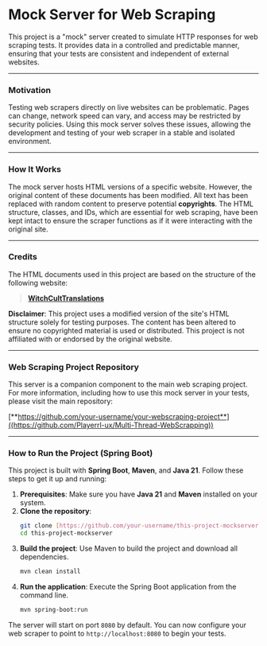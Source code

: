 # Mock Server for Web Scraping

This project is a "mock" server created to simulate HTTP responses for web scraping tests. It provides data in a controlled and predictable manner, ensuring that your tests are consistent and independent of external websites.

---

### **Motivation**

Testing web scrapers directly on live websites can be problematic. Pages can change, network speed can vary, and access may be restricted by security policies. Using this mock server solves these issues, allowing the development and testing of your web scraper in a stable and isolated environment.

---

### **How It Works**

The mock server hosts HTML versions of a specific website. However, the original content of these documents has been modified. All text has been replaced with random content to preserve potential **copyrights**. The HTML structure, classes, and IDs, which are essential for web scraping, have been kept intact to ensure the scraper functions as if it were interacting with the original site.

---

### **Credits**

The HTML documents used in this project are based on the structure of the following website:

> **[WitchCultTranslations]((https://witchculttranslation.com/))**

**Disclaimer**: This project uses a modified version of the site's HTML structure solely for testing purposes. The content has been altered to ensure no copyrighted material is used or distributed. This project is not affiliated with or endorsed by the original website.

---

### **Web Scraping Project Repository**

This server is a companion component to the main web scraping project. For more information, including how to use this mock server in your tests, please visit the main repository:

[**https://github.com/your-username/your-webscraping-project**]((https://github.com/Playerrl-ux/Multi-Thread-WebScrapping))

---

### **How to Run the Project (Spring Boot)**

This project is built with **Spring Boot**, **Maven**, and **Java 21**. Follow these steps to get it up and running:

1.  **Prerequisites**: Make sure you have **Java 21** and **Maven** installed on your system.
2.  **Clone the repository**:
    ```bash
    git clone [https://github.com/your-username/this-project-mockserver.git](https://github.com/your-username/this-project-mockserver.git)
    cd this-project-mockserver
    ```
3.  **Build the project**: Use Maven to build the project and download all dependencies.
    ```bash
    mvn clean install
    ```
4.  **Run the application**: Execute the Spring Boot application from the command line.
    ```bash
    mvn spring-boot:run
    ```

The server will start on port `8080` by default. You can now configure your web scraper to point to `http://localhost:8080` to begin your tests.
